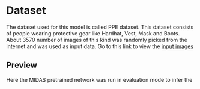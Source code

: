# Dataset

The dataset used for this model is called PPE dataset. This dataset consists of people wearing protective gear like Hardhat, Vest, Mask and Boots. About 3570 number of images of this kind was randomly picked from the internet and was used as input data. Go to this link to view the [input images](https://drive.google.com/drive/u/0/folders/1xHoBRhp8m7fgsb45fcdaMeNRHVWU2Pjg)

## Preview


Here the MIDAS pretrained network was run in evaluation mode to infer the 
